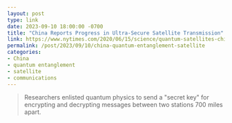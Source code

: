 ```yaml
---
layout: post
type: link
date: 2023-09-10 18:00:00 -0700
title: "China Reports Progress in Ultra-Secure Satellite Transmission"
link: https://www.nytimes.com/2020/06/15/science/quantum-satellites-china-spying.html?unlocked_article_code=zoNAA96gaOFUjjezgJbFB0qz3xgkJOQgs_ry2W_GFA0bL6sR9PHuMehWFt_ksZ1Y6ZAoVRQW7TIPSzTCTx7nYbNRNQxazpGzZJySUnIakcpQku17CutNN1fLQ1qxI5C_802xjoH4F4s-WasW03tBn7scoPsPnP53iLnAn7lpNiyVsKJUJ3rlwYEX6Ydcy5Hlkau5zDFpDSd-0nwxXfBfrU1OVRE4SERcAOCYKAnR8TflJ7Yv3yUYY6EpVw_Jf3GMyHajoA2Mz6jipSnghQAr154EZ6CrRwD6Nevf7Erlmeh-SK97Jtghd2lQetZp5kzUXrtbUGHXeMS7e-CWqdPkMiZADv0_BN48Nw&smid=url-share
permalink: /post/2023/09/10/china-quantum-entanglement-satellite
categories: 
- China
- quantum entanglement
- satellite
- communications
---
```

<blockquote>Researchers enlisted quantum physics to send a "secret key" for encrypting and decrypting messages between two stations 700 miles apart.</blockquote>